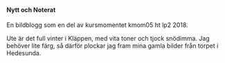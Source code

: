 #### Nytt och Noterat


En bildblogg som en del av kursmomentet kmom05 ht lp2 2018.

Ute är det full vinter i Kläppen, med vita toner och tjock snödimma. Jag behöver lite färg, så därför plockar jag fram mina gamla bilder från torpet i Hedesunda.
